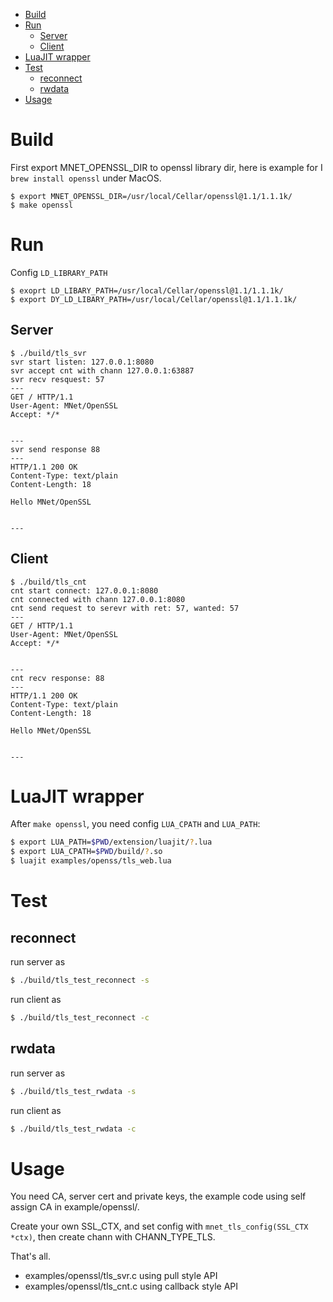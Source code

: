 

- [Build](#build)
- [Run](#run)
  - [Server](#server)
  - [Client](#client)
- [LuaJIT wrapper](#luajit-wrapper)
- [Test](#test)
  - [reconnect](#reconnect)
  - [rwdata](#rwdata)
- [Usage](#usage)


# Build

First export MNET_OPENSSL_DIR to openssl library dir, here is example for I `brew install openssl` under MacOS.

```
$ export MNET_OPENSSL_DIR=/usr/local/Cellar/openssl@1.1/1.1.1k/
$ make openssl
```

# Run

Config `LD_LIBRARY_PATH`

```
$ exoprt LD_LIBARY_PATH=/usr/local/Cellar/openssl@1.1/1.1.1k/
$ export DY_LD_LIBARY_PATH=/usr/local/Cellar/openssl@1.1/1.1.1k/
```

## Server

```
$ ./build/tls_svr
svr start listen: 127.0.0.1:8080
svr accept cnt with chann 127.0.0.1:63887
svr recv resquest: 57
---
GET / HTTP/1.1
User-Agent: MNet/OpenSSL
Accept: */*


---
svr send response 88
---
HTTP/1.1 200 OK
Content-Type: text/plain
Content-Length: 18

Hello MNet/OpenSSL


---
```

## Client

```
$ ./build/tls_cnt
cnt start connect: 127.0.0.1:8080
cnt connected with chann 127.0.0.1:8080
cnt send request to serevr with ret: 57, wanted: 57
---
GET / HTTP/1.1
User-Agent: MNet/OpenSSL
Accept: */*


---
cnt recv response: 88
---
HTTP/1.1 200 OK
Content-Type: text/plain
Content-Length: 18

Hello MNet/OpenSSL


---
```

# LuaJIT wrapper

After `make openssl`, you need config `LUA_CPATH` and `LUA_PATH`:

```sh
$ export LUA_PATH=$PWD/extension/luajit/?.lua
$ export LUA_CPATH=$PWD/build/?.so
$ luajit examples/openss/tls_web.lua
```


# Test

## reconnect

run server as

```sh
$ ./build/tls_test_reconnect -s
```

run client as

```sh
$ ./build/tls_test_reconnect -c
```

## rwdata

run server as

```sh
$ ./build/tls_test_rwdata -s
```

run client as

```sh
$ ./build/tls_test_rwdata -c
```

# Usage

You need CA, server cert and private keys, the example code using self assign CA in example/openssl/.

Create your own SSL_CTX, and set config with `mnet_tls_config(SSL_CTX *ctx)`, then create chann with CHANN_TYPE_TLS.

That's all.

- examples/openssl/tls_svr.c using pull style API
- examples/openssl/tls_cnt.c using callback style API